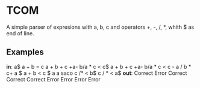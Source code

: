 # TCOM
A simple parser of expresions with a, b, c and operators +, -, /, *, whith $ as end of line.
## Examples
**in**: 
a$ 
a + b = c 
a     +      b      + c     +a-   b/a    *   c < c$ 
a     +      b      + c     +a-   b/a    *   c < c    - a   / b    *  c+  a   $ 
a + b < c $ 
a 
a saco 
c        /* < b$ 
c /      * < a$ 
**out**:
Correct 
Error 
Correct 
Correct 
Correct 
Error 
Error 
Error 
Error 
